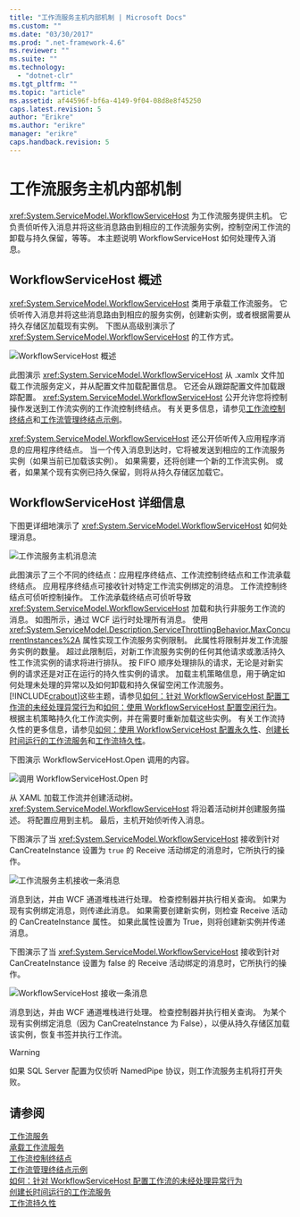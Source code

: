 ```yaml
---
title: "工作流服务主机内部机制 | Microsoft Docs"
ms.custom: ""
ms.date: "03/30/2017"
ms.prod: ".net-framework-4.6"
ms.reviewer: ""
ms.suite: ""
ms.technology: 
  - "dotnet-clr"
ms.tgt_pltfrm: ""
ms.topic: "article"
ms.assetid: af44596f-bf6a-4149-9f04-08d8e8f45250
caps.latest.revision: 5
author: "Erikre"
ms.author: "erikre"
manager: "erikre"
caps.handback.revision: 5
---
```

# 工作流服务主机内部机制
<xref:System.ServiceModel.WorkflowServiceHost> 为工作流服务提供主机。  它负责侦听传入消息并将这些消息路由到相应的工作流服务实例，控制空闲工作流的卸载与持久保留，等等。  本主题说明 WorkflowServiceHost 如何处理传入消息。  
  
## WorkflowServiceHost 概述  
 <xref:System.ServiceModel.WorkflowServiceHost> 类用于承载工作流服务。  它侦听传入消息并将这些消息路由到相应的服务实例，创建新实例，或者根据需要从持久存储区加载现有实例。  下图从高级别演示了 <xref:System.ServiceModel.WorkflowServiceHost> 的工作方式。  
  
 ![WorkflowServiceHost 概述](../../../../docs/framework/wcf/feature-details/media/wfshhighlevel.gif "WFSHHighLevel")  
  
 此图演示 <xref:System.ServiceModel.WorkflowServiceHost> 从 .xamlx 文件加载工作流服务定义，并从配置文件加载配置信息。  它还会从跟踪配置文件加载跟踪配置。  <xref:System.ServiceModel.WorkflowServiceHost> 公开允许您将控制操作发送到工作流实例的工作流控制终结点。  有关更多信息，请参见[工作流控制终结点](../../../../docs/framework/wcf/feature-details/workflow-control-endpoint.md)和[工作流管理终结点示例](../../../../docs/framework/windows-workflow-foundation/samples/workflow-management-endpoint-sample.md)。  
  
 <xref:System.ServiceModel.WorkflowServiceHost> 还公开侦听传入应用程序消息的应用程序终结点。  当一个传入消息到达时，它将被发送到相应的工作流服务实例（如果当前已加载该实例）。  如果需要，还将创建一个新的工作流实例。  或者，如果某个现有实例已持久保留，则将从持久存储区加载它。  
  
## WorkflowServiceHost 详细信息  
 下图更详细地演示了 <xref:System.ServiceModel.WorkflowServiceHost> 如何处理消息。  
  
 ![工作流服务主机消息流](../../../../docs/framework/wcf/feature-details/media/wfshmessageflow.gif "WFSHMessageFlow")  
  
 此图演示了三个不同的终结点：应用程序终结点、工作流控制终结点和工作流承载终结点。  应用程序终结点可接收针对特定工作流实例绑定的消息。  工作流控制终结点可侦听控制操作。  工作流承载终结点可侦听导致 <xref:System.ServiceModel.WorkflowServiceHost> 加载和执行非服务工作流的消息。  如图所示，通过 WCF 运行时处理所有消息。  使用 <xref:System.ServiceModel.Description.ServiceThrottlingBehavior.MaxConcurrentInstances%2A> 属性实现工作流服务实例限制。  此属性将限制并发工作流服务实例的数量。  超过此限制后，对新工作流服务实例的任何其他请求或激活持久性工作流实例的请求将进行排队。  按 FIFO 顺序处理排队的请求，无论是对新实例的请求还是对正在运行的持久性实例的请求。  加载主机策略信息，用于确定如何处理未处理的异常以及如何卸载和持久保留空闲工作流服务。  [!INCLUDE[crabout](../../../../includes/crabout-md.md)]这些主题，请参见[如何：针对 WorkflowServiceHost 配置工作流的未经处理异常行为](../../../../docs/framework/wcf/feature-details/config-workflow-unhandled-exception-workflowservicehost.md)和[如何：使用 WorkflowServiceHost 配置空闲行为](../../../../docs/framework/wcf/feature-details/how-to-configure-idle-behavior-with-workflowservicehost.md)。  根据主机策略持久化工作流实例，并在需要时重新加载这些实例。  有关工作流持久性的更多信息，请参见[如何：使用 WorkflowServiceHost 配置永久性](../../../../docs/framework/wcf/feature-details/how-to-configure-persistence-with-workflowservicehost.md)、[创建长时间运行的工作流服务](../../../../docs/framework/wcf/feature-details/creating-a-long-running-workflow-service.md)和[工作流持久性](../../../../docs/framework/windows-workflow-foundation//workflow-persistence.md)。  
  
 下图演示 WorkflowServiceHost.Open 调用的内容。  
  
 ![调用 WorkflowServiceHost.Open 时](../../../../docs/framework/wcf/feature-details/media/wfhostopen.gif "WFHostOpen")  
  
 从 XAML 加载工作流并创建活动树。  <xref:System.ServiceModel.WorkflowServiceHost> 将沿着活动树并创建服务描述。  将配置应用到主机。  最后，主机开始侦听传入消息。  
  
 下图演示了当 <xref:System.ServiceModel.WorkflowServiceHost> 接收到针对 CanCreateInstance 设置为 `true` 的 Receive 活动绑定的消息时，它所执行的操作。  
  
 ![工作流服务主机接收一条消息](../../../../docs/framework/wcf/feature-details/media/wfhreceivemessagecci.gif "WFHReceiveMessageCCI")  
  
 消息到达，并由 WCF 通道堆栈进行处理。  检查控制器并执行相关查询。  如果为现有实例绑定消息，则传递此消息。  如果需要创建新实例，则检查 Receive 活动的 CanCreateInstance 属性。  如果此属性设置为 True，则将创建新实例并传递消息。  
  
 下图演示了当 <xref:System.ServiceModel.WorkflowServiceHost> 接收到针对 CanCreateInstance 设置为 false 的 Receive 活动绑定的消息时，它所执行的操作。  
  
 ![WorkflowServiceHost 接收一条消息](../../../../docs/framework/wcf/feature-details/media/wfshreceivemessage.gif "WFSHReceiveMessage")  
  
 消息到达，并由 WCF 通道堆栈进行处理。  检查控制器并执行相关查询。  为某个现有实例绑定消息（因为 CanCreateInstance 为 False），以便从持久存储区加载该实例，恢复书签并执行工作流。  
  
> [!WARNING]
>  如果 SQL Server 配置为仅侦听 NamedPipe 协议，则工作流服务主机将打开失败。  
  
## 请参阅  
 [工作流服务](../../../../docs/framework/wcf/feature-details/workflow-services.md)   
 [承载工作流服务](../../../../docs/framework/wcf/feature-details/hosting-workflow-services.md)   
 [工作流控制终结点](../../../../docs/framework/wcf/feature-details/workflow-control-endpoint.md)   
 [工作流管理终结点示例](../../../../docs/framework/windows-workflow-foundation/samples/workflow-management-endpoint-sample.md)   
 [如何：针对 WorkflowServiceHost 配置工作流的未经处理异常行为](../../../../docs/framework/wcf/feature-details/config-workflow-unhandled-exception-workflowservicehost.md)   
 [创建长时间运行的工作流服务](../../../../docs/framework/wcf/feature-details/creating-a-long-running-workflow-service.md)   
 [工作流持久性](../../../../docs/framework/windows-workflow-foundation//workflow-persistence.md)
